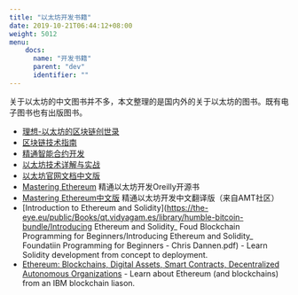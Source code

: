 ```yaml
---
title: "以太坊开发书籍"
date: 2019-10-21T06:44:12+08:00
weight: 5012
menu:
    docs:
      name: "开发书籍"
      parent: "dev"
      identifier: ""
---
```


关于以太坊的中文图书并不多，本文整理的是国内外的关于以太坊的图书。既有电子图书也有出版图书。

- [理想-以太坊的区块链创世录](https://book.douban.com/subject/34448906/)
- [区块链技术指南](http://book.8btc.com/books/6/blockchain_guide/_book/)
- [精通智能合约开发](http://edu.upchain.pro/book.html)
- [以太坊技术详解与实战](https://book.douban.com/subject/30199891/)
- [以太坊官网文档中文版](https://www.8btc.com/book/281944)
- [Mastering Ethereum](https://github.com/ethereumbook/ethereumbook) 精通以太坊开发Oreilly开源书
- [Mastering Ethereum中文版](https://img.learnblockchain.cn/pdf/mastering-ethereum.pdf)  精通以太坊开发中文翻译版（来自AMT社区）
- [Introduction to Ethereum and Solidity](https://the-eye.eu/public/Books/qt.vidyagam.es/library/humble-bitcoin-bundle/Introducing Ethereum and Solidity_ Foud Blockchain Programming for Beginners/Introducing Ethereum and Solidity_ Foundatiin Programming for Beginners - Chris Dannen.pdf) - Learn Solidity development from concept to deployment.
- [Ethereum: Blockchains, Digital Assets, Smart Contracts, Decentralized Autonomous Organizations](https://www.goodreads.com/book/show/32762240-ethereum) - Learn about Ethereum (and blockchains) from an IBM blockchain liason.

